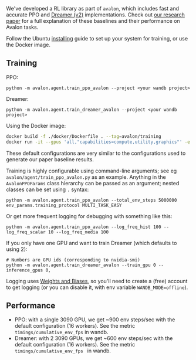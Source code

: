 
We've developed a RL library as part of `avalon`, which includes fast and accurate PPO and [Dreamer (v2)](https://arxiv.org/abs/2010.02193) implementations. Check out [our research paper](https://openreview.net/pdf?id=TzNuIdrHoU) for a full explanation of these baselines and their performance on Avalon tasks.

Follow the Ubuntu [installing](../README.md#Installing) guide to set up your system for training, or use the Docker image.

## Training

PPO:
```
python -m avalon.agent.train_ppo_avalon --project <your wandb project>
```

Dreamer:
```
python -m avalon.agent.train_dreamer_avalon --project <your wandb project>
```

Using the Docker image:
```sh
docker build -f ./docker/Dockerfile . --tag=avalon/training
docker run -it --gpus 'all,"capabilities=compute,utility,graphics"' -e WANDB_API_KEY=<your wandb key> avalon/ppo python -m avalon.agent.train_ppo_avalon --project <your wandb project>
```

These default configurations are very similar to the configurations used to generate our paper baseline results.

Training is highly configurable using command-line arguments; see eg `avalon/agent/train_ppo_avalon.py` as an example. Anything in the `AvalonPPOParams` class hierarchy can be passed as an argument; nested classes can be set using `.` syntax:

```
python -m avalon.agent.train_ppo_avalon --total_env_steps 5000000 env_params.training_protocol MULTI_TASK_EASY
```

Or get more frequent logging for debugging with something like this:
```
python -m avalon.agent.train_ppo_avalon --log_freq_hist 100 --log_freq_scalar 10 --log_freq_media 100
```

If you only have one GPU and want to train Dreamer (which defaults to using 2):
```
# Numbers are GPU ids (corresponding to nvidia-smi)
python -m avalon.agent.train_dreamer_avalon --train_gpu 0 --inference_gpus 0,
```

Logging uses [Weights and Biases](https://wandb.ai/site), so you'll need to create a (free) account to get logging (or you can disable it, with env variable `WANDB_MODE=offline`).

## Performance

- PPO: with a single 3090 GPU, we get ~900 env steps/sec with the default configuration (16 workers). See the metric `timings/cumulative_env_fps` in wandb.
- Dreamer: with 2 3090 GPUs, we get ~600 env steps/sec with the default configuration (16 workers). See the metric `timings/cumulative_env_fps
` in wandb.
